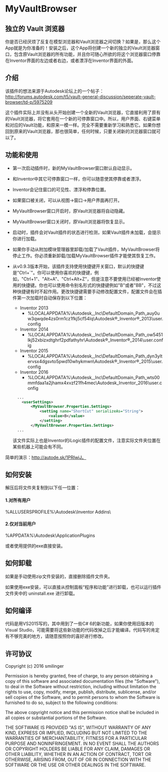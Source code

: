 # MyVaultBrowser

## 独立的 Vault 浏览器
你是否已经厌烦了反复在模型浏览器和Vault浏览器之间切换？如果是，那么这个App就是为你准备的！安装之后，这个App将创建一个新的独立的Vault浏览器窗口，包含原Vault浏览器的所有功能，并且你可随心所欲的将这个浏览器窗口停靠在Inventor界面的左边或者右边，或者漂浮在Inventor界面的外面。

## 介绍
该插件的想法来源于Autodesk论坛上的一个帖子：
http://forums.autodesk.com/t5/vault-general-discussion/seperate-vault-browser/td-p/5975209

这个插件实际上并没有从头开始创建一个全新的Vault浏览器，它直接利用了原有的Vault浏览器，将它套用在一个新的可停靠窗口中。所以，用户界面、右键菜单和对应的Vault功能，和原来一模一样。完全不需要重新学习和熟悉它。如果你想回到原来的Vault浏览器，那也很简单，任何时候，只要关闭新的浏览器窗口就可以了。

## 功能和使用

* 第一次启动插件时，新的MyVaultBrowser窗口默认自动显示。
* 和Inventor中其它可停靠窗口一样，你可以随意使其停靠或者漂浮。
* Inventor会记住窗口的可见性、漂浮和停靠位置。
* 如果窗口被关闭，可以从视图->窗口->用户界面再打开。
* MyVaultBrowser窗口开启时，原Vault浏览器将自动隐藏。
* MyVaultBrowser窗口关闭时，原Vault浏览器将恢复显示。
* 启动时，插件会对Vault插件的状态进行检测，如果Vault插件未加载，会提示你进行加载。
* 如果你手动从附加模块管理器里卸载/加载了Vault插件，MyVaultBrowser将停止工作。你必须重新卸载/加载MyVaultBrowser插件才能使其恢复工作。
* 从v0.9.3版本开始，该插件支持使用快捷键开关窗口，默认的快捷键是"Ctrl+`"。你可以使用你喜欢的快捷键，例如，"Ctrl+1"、"Alt+A"、"Ctrl+Alt+Z"，但是注意不要使用已经被Inventor使用的快捷键。你也可以使用命令别名形式的快捷键例如"B"或者"BB"，不过这种快捷键有时不起作用。更改快捷键需要手动修改配置文件，配置文件会在插件第一次加载时自动保存到以下位置：
  * Inventor 2013
    * %LOCALAPPDATA%\Autodesk,_Inc\DefaultDomain_Path_auy0uw3qwqde4zs0rm1cz1fkj5cf54lq\Autodesk®_Inventor®_2013\user.config
  * Inventor 2014
    * %LOCALAPPDATA%\Autodesk,_Inc\DefaultDomain_Path_ow5451lkj52xbizxdtghrf2pdfathyhr\Autodesk®_Inventor®_2014\user.config
  * Inventor 2015
    * %LOCALAPPDATA%\Autodesk,_Inc\DefaultDomain_Path_dyn3yltervsx4dgsvto5pwd10whykmwn\Autodesk®_Inventor®_2015\user.config
  * Inventor 2016
    * %LOCALAPPDATA%\Autodesk,_Inc\DefaultDomain_Path_wts00mmfdaa1a2jhamx4xvzf21fh4mec\Autodesk_Inventor_2016\user.config

  ```xml
    ...
      <userSettings>
          <MyVaultBrowser.Properties.Settings>
              <setting name="ShortCut" serializeAs="String">
                  <value>B</value>
              </setting>
          </MyVaultBrowser.Properties.Settings>
    ...
  ```
  该文件实际上也是Inventor的iLogic插件的配置文件，注意实际文件夹位置在某些机器上可能会有不同。

简单的演示：http://autode.sk/1PRIwiJ。

## 如何安装
解压后将文件夹复制到以下任一位置：
#### 1.对所有用户
%ALLUSERSPROFILE%\Autodesk\Inventor Addins\
#### 2.仅对当前用户
%APPDATA%\Autodesk\ApplicationPlugins

或者使用提供的exe直接安装。

## 如何卸载
如果是手动使用zip文件安装的，直接删除插件文件夹。

如果使用exe安装，可以直接从控制面板“程序和功能”进行卸载，也可以运行插件文件夹中的 uninstall.exe 进行卸载。

## 如何编译
代码是用VS2015写的，其中用到了一些C# 6的新功能，如果你使用旧版本的Visual Studio，可能需要将这些新功能的代码改掉之后才能编译。代码写的肯定有不够完美的地方，请随意按照你的喜好进行修改。

## 许可协议
Copyright (c) 2016 smilinger

Permission is hereby granted, free of charge, to any person obtaining a copy of this software and associated documentation files (the "Software"), to deal in the Software without restriction, including without limitation the rights to use, copy, modify, merge, publish, distribute, sublicense, and/or sell copies of the Software, and to permit persons to whom the Software is furnished to do so, subject to the following conditions:

The above copyright notice and this permission notice shall be included in all copies or substantial portions of the Software.

THE SOFTWARE IS PROVIDED "AS IS", WITHOUT WARRANTY OF ANY KIND, EXPRESS OR IMPLIED, INCLUDING BUT NOT LIMITED TO THE WARRANTIES OF MERCHANTABILITY, FITNESS FOR A PARTICULAR PURPOSE AND NONINFRINGEMENT. IN NO EVENT SHALL THE AUTHORS OR COPYRIGHT HOLDERS BE LIABLE FOR ANY CLAIM, DAMAGES OR OTHER LIABILITY, WHETHER IN AN ACTION OF CONTRACT, TORT OR OTHERWISE, ARISING FROM, OUT OF OR IN CONNECTION WITH THE SOFTWARE OR THE USE OR OTHER DEALINGS IN THE SOFTWARE.
